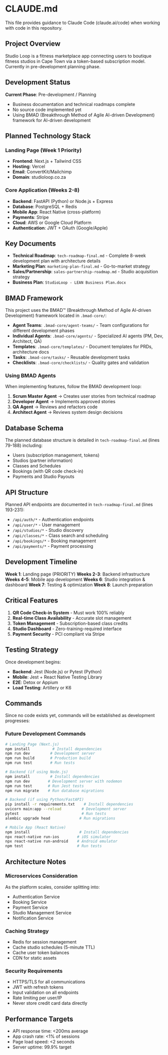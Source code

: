 # CLAUDE.md

This file provides guidance to Claude Code (claude.ai/code) when working with code in this repository.

## Project Overview

Studio Loop is a fitness marketplace app connecting users to boutique fitness studios in Cape Town via a token-based subscription model. Currently in pre-development planning phase.

## Development Status

**Current Phase**: Pre-development / Planning
- Business documentation and technical roadmaps complete
- No source code implemented yet
- Using BMAD (Breakthrough Method of Agile AI-driven Development) framework for AI-driven development

## Planned Technology Stack

### Landing Page (Week 1 Priority)
- **Frontend**: Next.js + Tailwind CSS
- **Hosting**: Vercel
- **Email**: ConvertKit/Mailchimp
- **Domain**: studioloop.co.za

### Core Application (Weeks 2-8)
- **Backend**: FastAPI (Python) or Node.js + Express
- **Database**: PostgreSQL + Redis
- **Mobile App**: React Native (cross-platform)
- **Payments**: Stripe
- **Cloud**: AWS or Google Cloud Platform
- **Authentication**: JWT + OAuth (Google/Apple)

## Key Documents

- **Technical Roadmap**: `tech-roadmap-final.md` - Complete 8-week development plan with architecture details
- **Marketing Plan**: `marketing-plan-final.md` - Go-to-market strategy
- **Sales/Partnership**: `sales-partnership-roadmap.md` - Studio acquisition strategy
- **Business Plan**: `StudioLoop - LEAN Business Plan.docx`

## BMAD Framework

This project uses the BMAD™ (Breakthrough Method of Agile AI-driven Development) framework located in `.bmad-core/`:

- **Agent Teams**: `.bmad-core/agent-teams/` - Team configurations for different development phases
- **Individual Agents**: `.bmad-core/agents/` - Specialized AI agents (PM, Dev, Architect, QA)
- **Templates**: `.bmad-core/templates/` - Document templates for PRDs, architecture docs
- **Tasks**: `.bmad-core/tasks/` - Reusable development tasks
- **Checklists**: `.bmad-core/checklists/` - Quality gates and validation

### Using BMAD Agents

When implementing features, follow the BMAD development loop:
1. **Scrum Master Agent** → Creates user stories from technical roadmap
2. **Developer Agent** → Implements approved stories
3. **QA Agent** → Reviews and refactors code
4. **Architect Agent** → Reviews system design decisions

## Database Schema

The planned database structure is detailed in `tech-roadmap-final.md` (lines 79-188) including:
- Users (subscription management, tokens)
- Studios (partner information)
- Classes and Schedules
- Bookings (with QR code check-in)
- Payments and Studio Payouts

## API Structure

Planned API endpoints are documented in `tech-roadmap-final.md` (lines 193-231):
- `/api/auth/*` - Authentication endpoints
- `/api/user/*` - User management
- `/api/studios/*` - Studio discovery
- `/api/classes/*` - Class search and scheduling
- `/api/bookings/*` - Booking management
- `/api/payments/*` - Payment processing

## Development Timeline

**Week 1**: Landing page (PRIORITY)
**Weeks 2-3**: Backend infrastructure
**Weeks 4-5**: Mobile app development
**Weeks 6**: Studio integration & dashboard
**Week 7**: Testing & optimization
**Week 8**: Launch preparation

## Critical Features

1. **QR Code Check-in System** - Must work 100% reliably
2. **Real-time Class Availability** - Accurate slot management
3. **Token Management** - Subscription-based class credits
4. **Studio Dashboard** - Zero-training-required interface
5. **Payment Security** - PCI compliant via Stripe

## Testing Strategy

Once development begins:
- **Backend**: Jest (Node.js) or Pytest (Python)
- **Mobile**: Jest + React Native Testing Library
- **E2E**: Detox or Appium
- **Load Testing**: Artillery or K6

## Commands

Since no code exists yet, commands will be established as development progresses:

### Future Development Commands
```bash
# Landing Page (Next.js)
npm install          # Install dependencies
npm run dev         # Development server
npm run build       # Production build
npm run test        # Run tests

# Backend (if using Node.js)
npm install         # Install dependencies
npm run dev        # Development server with nodemon
npm run test       # Run Jest tests
npm run migrate    # Run database migrations

# Backend (if using Python/FastAPI)
pip install -r requirements.txt    # Install dependencies
uvicorn main:app --reload         # Development server
pytest                            # Run tests
alembic upgrade head             # Run migrations

# Mobile App (React Native)
npm install                      # Install dependencies
npx react-native run-ios        # iOS simulator
npx react-native run-android    # Android emulator
npm test                        # Run tests
```

## Architecture Notes

### Microservices Consideration
As the platform scales, consider splitting into:
- Authentication Service
- Booking Service
- Payment Service
- Studio Management Service
- Notification Service

### Caching Strategy
- Redis for session management
- Cache studio schedules (5-minute TTL)
- Cache user token balances
- CDN for static assets

### Security Requirements
- HTTPS/TLS for all communications
- JWT with refresh tokens
- Input validation on all endpoints
- Rate limiting per user/IP
- Never store credit card data directly

## Performance Targets
- API response time: <200ms average
- App crash rate: <1% of sessions
- Page load speed: <2 seconds
- Server uptime: 99.9% target